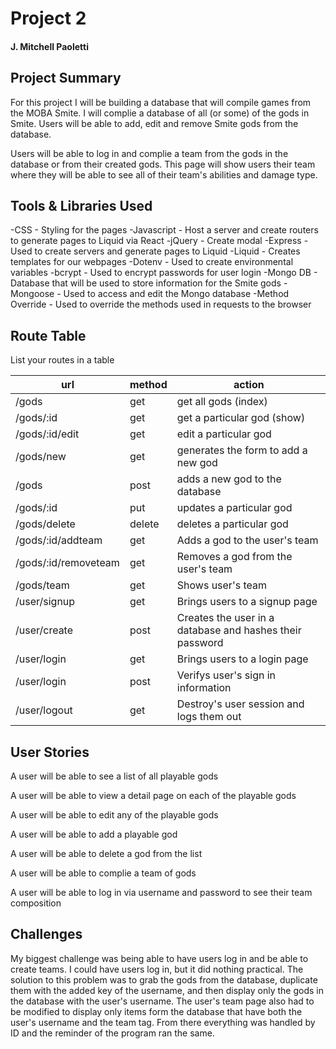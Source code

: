 # Project 2
#### J. Mitchell Paoletti

## Project Summary

For this project I will be building a database that will compile games from the MOBA Smite. I will complie a database of all (or some) of the gods in Smite. Users will be able to add, edit and remove Smite gods from the database. 

Users will be able to log in and complie a team from the gods in the database or from their created gods. This page will show users their team where they will be able to see all of their team's abilities and damage type.


## Tools & Libraries Used
-CSS - Styling for the pages
-Javascript - Host a server and create routers to generate pages to Liquid via React
-jQuery - Create modal
-Express - Used to create servers and generate pages to Liquid
-Liquid - Creates templates for our webpages
-Dotenv - Used to create environmental variables
-bcrypt - Used to encrypt passwords for user login
-Mongo DB - Database that will be used to store information for the Smite gods
-Mongoose - Used to access and edit the Mongo database
-Method Override - Used to override the methods used in requests to the browser



## Route Table

List your routes in a table

| url | method | action |
|-----|--------|--------|
| /gods | get | get all gods (index)|
| /gods/:id | get | get a particular god (show)|
| /gods/:id/edit | get | edit a particular god|
| /gods/new | get | generates the form to add a new god|
| /gods | post | adds a new god to the database|
| /gods/:id | put | updates a particular god|
| /gods/delete | delete | deletes a particular god|
| /gods/:id/addteam | get | Adds a god to the user's team|
| /gods/:id/removeteam | get | Removes a god from the user's team|
| /gods/team | get | Shows user's team|
| /user/signup | get | Brings users to a signup page|
| /user/create | post | Creates the user in a database and hashes their password|
| /user/login | get | Brings users to a login page|
| /user/login | post | Verifys user's sign in information|
| /user/logout | get | Destroy's user session and logs them out|


## User Stories

A user will be able to see a list of all playable gods

A user will be able to view a detail page on each of the playable gods

A user will be able to edit any of the playable gods

A user will be able to add a playable god 

A user will be able to delete a god from the list

A user will be able to complie a team of gods

A user will be able to log in via username and password to see their team composition 


## Challenges

My biggest challenge was being able to have users log in and be able to create teams. I could have users log in, but it did nothing practical. The solution to this problem was to grab the gods from the database, duplicate them with the added key of the username, and then display only the gods in the database with the user's username. The user's team page also had to be modified to display only items form the database that have both the user's username and the team tag. From there everything was handled by ID and the reminder of the program ran the same. 
